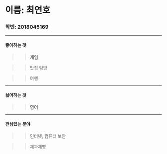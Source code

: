 # 이름: 최연호
### 학번: 2018045169
***

#### 좋아하는 것
>   >**게임**

>   >맛집 탐방

>   >여행
***

#### 싫어하는 것

>   >**영어**

***

#### 관심있는 분야
>   >인터넷, 컴퓨터 보안

>   >제과제빵
